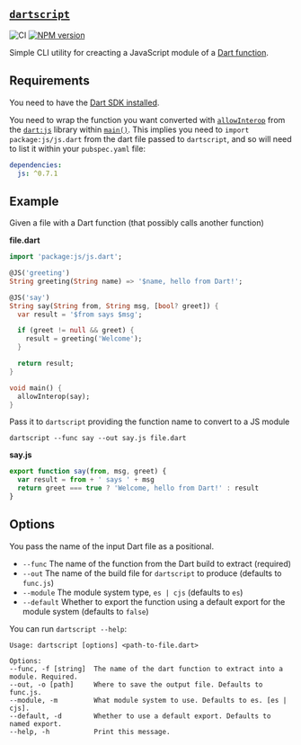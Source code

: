 ## [`dartscript`](https://www.npmjs.com/package/dartscript)

![CI](https://github.com/morganney/dartscript/actions/workflows/ci.yml/badge.svg)
[![NPM version](https://img.shields.io/npm/v/dartscript.svg)](https://www.npmjs.com/package/dartscript)

Simple CLI utility for creacting a JavaScript module of a [Dart function](https://dart.dev/language/functions).

## Requirements

You need to have the [Dart SDK installed](https://dart.dev/get-dart#choose-an-installation-option).

You need to wrap the function you want converted with [`allowInterop`](https://pub.dev/packages/js#making-a-dart-function-callable-from-javascript) from the [`dart:js`](https://api.dart.dev/stable/3.4.1/dart-js/dart-js-library.html) library within [`main()`](https://dart.dev/language/functions#the-main-function). This implies you need to `import package:js/js.dart` from the dart file passed to `dartscript`, and so will need to list it within your `pubspec.yaml` file:

```yaml
dependencies:
  js: ^0.7.1
```

## Example

Given a file with a Dart function (that possibly calls another function)

**file.dart**

```dart
import 'package:js/js.dart';

@JS('greeting')
String greeting(String name) => '$name, hello from Dart!';

@JS('say')
String say(String from, String msg, [bool? greet]) {
  var result = '$from says $msg';

  if (greet != null && greet) {
    result = greeting('Welcome');
  }

  return result;
}

void main() {
  allowInterop(say);
}
```

Pass it to `dartscript` providing the function name to convert to a JS module

```
dartscript --func say --out say.js file.dart
```

**say.js**

```js
export function say(from, msg, greet) {
  var result = from + ' says ' + msg
  return greet === true ? 'Welcome, hello from Dart!' : result
}
```

## Options

You pass the name of the input Dart file as a positional.

- `--func` The name of the function from the Dart build to extract (required)
- `--out` The name of the build file for `dartscript` to produce (defaults to `func.js`)
- `--module` The module system type, `es | cjs` (defaults to `es`)
- `--default` Whether to export the function using a default export for the module system (defaults to `false`)

You can run `dartscript --help`:

```console
Usage: dartscript [options] <path-to-file.dart>

Options:
--func, -f [string]  The name of the dart function to extract into a module. Required.
--out, -o [path] 	 Where to save the output file. Defaults to func.js.
--module, -m 		 What module system to use. Defaults to es. [es | cjs].
--default, -d 		 Whether to use a default export. Defaults to named export.
--help, -h 		     Print this message.
```
